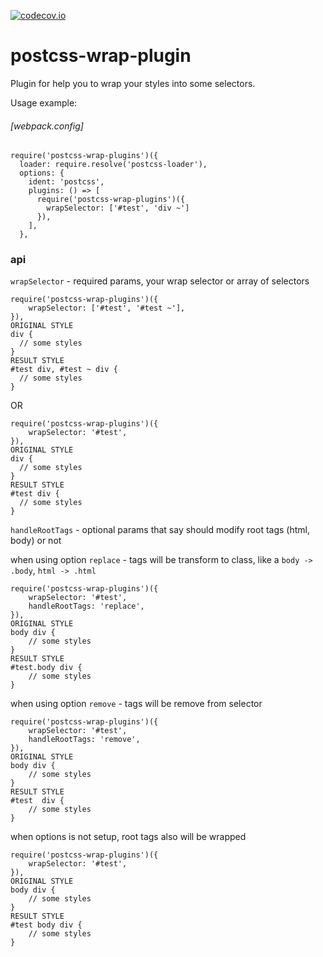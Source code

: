 [![codecov.io](https://img.shields.io/codecov/c/github/DominicTylor/postcss-wrap-plugin/master.svg?style=flat-square)](http://codecov.io/github/DominicTylor/postcss-wrap-plugin?branch=master)

# postcss-wrap-plugin

Plugin for help you to wrap your styles into some selectors.

Usage example:

###### [webpack.config]

```
require('postcss-wrap-plugins')({
  loader: require.resolve('postcss-loader'),
  options: {
    ident: 'postcss',
    plugins: () => [
      require('postcss-wrap-plugins')({
        wrapSelector: ['#test', 'div ~']
      }),
    ],
  },
```

### api

`wrapSelector` - required params, your wrap selector or array of selectors
```
require('postcss-wrap-plugins')({
    wrapSelector: ['#test', '#test ~'],
}),
ORIGINAL STYLE
div {
  // some styles
}
RESULT STYLE
#test div, #test ~ div {
  // some styles
}
```
OR
```
require('postcss-wrap-plugins')({
    wrapSelector: '#test',
}),
ORIGINAL STYLE
div {
  // some styles
}
RESULT STYLE
#test div {
  // some styles
}
```

`handleRootTags` - optional params that say should modify root tags (html, body) or not

when using option `replace` - tags will be transform to class, like a `body -> .body`, `html -> .html`
```
require('postcss-wrap-plugins')({
    wrapSelector: '#test',
    handleRootTags: 'replace',
}),
ORIGINAL STYLE
body div {
    // some styles
}
RESULT STYLE
#test.body div {
    // some styles
}
```
when using option `remove` - tags will be remove from selector
```
require('postcss-wrap-plugins')({
    wrapSelector: '#test',
    handleRootTags: 'remove',
}),
ORIGINAL STYLE
body div {
    // some styles
}
RESULT STYLE
#test  div {
    // some styles
}
```
when options is not setup, root tags also will be wrapped
```
require('postcss-wrap-plugins')({
    wrapSelector: '#test',
}),
ORIGINAL STYLE
body div {
    // some styles
}
RESULT STYLE
#test body div {
    // some styles
}
```
